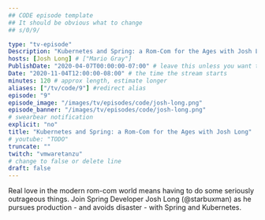 ```yaml
---
## CODE episode template
## It should be obvious what to change
## s/0/9/

type: "tv-episode"
Description: "Kubernetes and Spring: a Rom-Com for the Ages with Josh Long"
hosts: [Josh Long] # ["Mario Gray"]
PublishDate: "2020-04-07T00:00:00-07:00" # leave this unless you want to schedule far ahead
Date: "2020-11-04T12:00:00-08:00" # the time the stream starts
minutes: 120 # approx length, estimate longer
aliases: ["/tv/code/9"] #redirect alias
episode: "9"
episode_image: "/images/tv/episodes/code/josh-long.png"
episode_banner: "/images/tv/episodes/code/josh-long.png"
# swearbear notification
explicit: "no"
title: "Kubernetes and Spring: a Rom-Com for the Ages with Josh Long"
# youtube: "TODO"
truncate: ""
twitch: "vmwaretanzu"
# change to false or delete line
draft: false
---
```


Real love in the modern rom-com world means having to do some seriously outrageous things. Join Spring Developer Josh Long (@starbuxman) as he pursues production - and avoids disaster - with Spring and Kubernetes.
